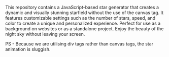 This repository contains a JavaScript-based star generator that creates a dynamic and visually stunning starfield without the use of the canvas tag. It features customizable settings such as the number of stars, speed, and color to create a unique and personalized experience. Perfect for use as a background on websites or as a standalone project. Enjoy the beauty of the night sky without leaving your screen.

PS - Because we are utilising div tags rather than canvas tags, the star animation is sluggish.
